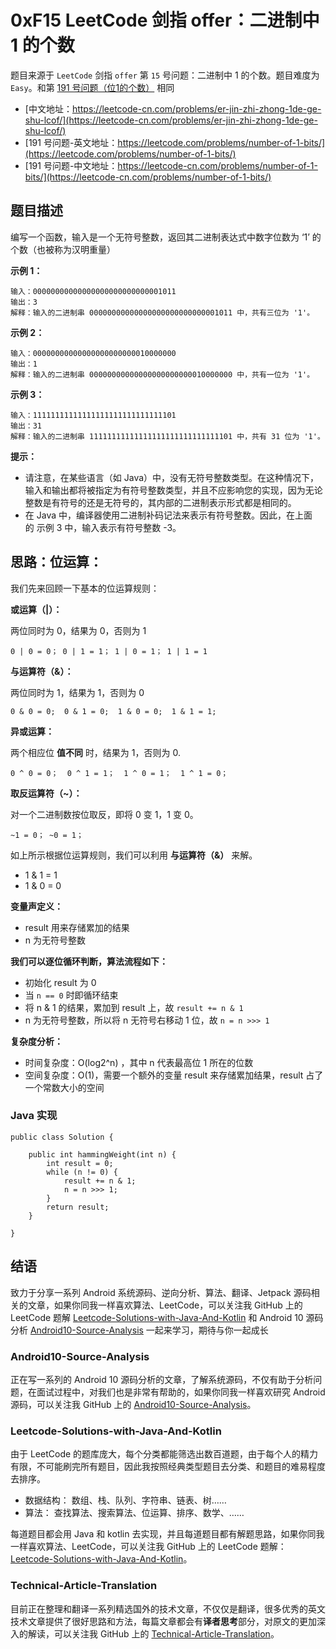 # 0xF15 LeetCode 剑指 offer：二进制中 1 的个数

题目来源于 `LeetCode` 剑指 `offer` 第 `15` 号问题：二进制中 1 的个数。题目难度为 `Easy`。和第 [191 号问题（位1的个数）](https://leetcode-cn.com/problems/number-of-1-bits/) 相同

* [中文地址：https://leetcode-cn.com/problems/er-jin-zhi-zhong-1de-ge-shu-lcof/](https://leetcode-cn.com/problems/er-jin-zhi-zhong-1de-ge-shu-lcof/)
* [191 号问题-英文地址：https://leetcode.com/problems/number-of-1-bits/](https://leetcode.com/problems/number-of-1-bits/) 
* [191 号问题-中文地址：https://leetcode-cn.com/problems/number-of-1-bits/](https://leetcode-cn.com/problems/number-of-1-bits/) 

## 题目描述

编写一个函数，输入是一个无符号整数，返回其二进制表达式中数字位数为 ‘1’ 的个数（也被称为汉明重量）

**示例 1：**

```
输入：00000000000000000000000000001011
输出：3
解释：输入的二进制串 00000000000000000000000000001011 中，共有三位为 '1'。
```

**示例 2：**

```
输入：00000000000000000000000010000000
输出：1
解释：输入的二进制串 00000000000000000000000010000000 中，共有一位为 '1'。
```

**示例 3：**

```
输入：11111111111111111111111111111101
输出：31
解释：输入的二进制串 11111111111111111111111111111101 中，共有 31 位为 '1'。
```

**提示：**

* 请注意，在某些语言（如 Java）中，没有无符号整数类型。在这种情况下，输入和输出都将被指定为有符号整数类型，并且不应影响您的实现，因为无论整数是有符号的还是无符号的，其内部的二进制表示形式都是相同的。
* 在 Java 中，编译器使用二进制补码记法来表示有符号整数。因此，在上面的 示例 3 中，输入表示有符号整数 -3。

## 思路：位运算：

我们先来回顾一下基本的位运算规则：

**或运算（|）：**

两位同时为 0，结果为 0，否则为 1

```
0 | 0 = 0； 0 | 1 = 1； 1 | 0 = 1； 1 | 1 = 1
```

**与运算符（&）：**

两位同时为 1，结果为 1，否则为 0

```
0 & 0 = 0;  0 & 1 = 0;  1 & 0 = 0;  1 & 1 = 1;
```

**异或运算：**

两个相应位 **值不同** 时，结果为 1，否则为 0.

```
0 ^ 0 = 0；  0 ^ 1 = 1；  1 ^ 0 = 1；  1 ^ 1 = 0；
```

**取反运算符（~）：**

对一个二进制数按位取反，即将 0 变 1，1 变 0。

```
~1 = 0； ~0 = 1；
```

如上所示根据位运算规则，我们可以利用 **与运算符（&）** 来解。

* 1 & 1 = 1
* 1 & 0 = 0

**变量声定义：**

*  result 用来存储累加的结果
*  n 为无符号整数

**我们可以逐位循环判断，算法流程如下：**

* 初始化 result 为 0
* 当 `n == 0` 时即循环结束
* 将 n & 1 的结果，累加到 result 上，故 `result += n & 1`
* n 为无符号整数，所以将 n 无符号右移动 1 位，故 `n = n >>> 1`


**复杂度分析：**

* 时间复杂度：O(log2^n) ，其中 n 代表最高位 1 所在的位数
* 空间复杂度：O(1)，需要一个额外的变量 result 来存储累加结果，result 占了一个常数大小的空间

### Java 实现

```
public class Solution {

    public int hammingWeight(int n) {
        int result = 0;
        while (n != 0) {
            result += n & 1;
            n = n >>> 1;
        }
        return result;
    }

}
```

## 结语

致力于分享一系列 Android 系统源码、逆向分析、算法、翻译、Jetpack  源码相关的文章，如果你同我一样喜欢算法、LeetCode，可以关注我 GitHub 上的 LeetCode 题解 [Leetcode-Solutions-with-Java-And-Kotlin](https://github.com/hi-dhl/Leetcode-Solutions-with-Java-And-Kotlin) 和  Android 10 源码分析 [Android10-Source-Analysis](https://github.com/hi-dhl/Android10-Source-Analysis) 一起来学习，期待与你一起成长


### Android10-Source-Analysis

正在写一系列的 Android 10 源码分析的文章，了解系统源码，不仅有助于分析问题，在面试过程中，对我们也是非常有帮助的，如果你同我一样喜欢研究 Android 源码，可以关注我 GitHub 上的 [Android10-Source-Analysis](https://github.com/hi-dhl/Android10-Source-Analysis)。

### Leetcode-Solutions-with-Java-And-Kotlin

由于 LeetCode 的题库庞大，每个分类都能筛选出数百道题，由于每个人的精力有限，不可能刷完所有题目，因此我按照经典类型题目去分类、和题目的难易程度去排序。

* 数据结构： 数组、栈、队列、字符串、链表、树……
* 算法： 查找算法、搜索算法、位运算、排序、数学、……

每道题目都会用 Java 和 kotlin 去实现，并且每道题目都有解题思路，如果你同我一样喜欢算法、LeetCode，可以关注我 GitHub 上的 LeetCode 题解：[Leetcode-Solutions-with-Java-And-Kotlin](https://github.com/hi-dhl/Leetcode-Solutions-with-Java-And-Kotlin)。

### Technical-Article-Translation

目前正在整理和翻译一系列精选国外的技术文章，不仅仅是翻译，很多优秀的英文技术文章提供了很好思路和方法，每篇文章都会有**译者思考**部分，对原文的更加深入的解读，可以关注我 GitHub 上的 [Technical-Article-Translation](https://github.com/hi-dhl/Technical-Article-Translation)。


